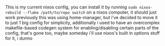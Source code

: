 This is my current nixos config, you can install it by running `sudo nixos-rebuild --flake /path/to/repo switch` on a nixos computer, it should just work
previously this was using home-manager, but i've decided to move it to just 1 big config for simplicity, additionally i used to have an overcomplex makefile-based codegen system for enabling/disabling certain parts of the config, that's gone too, maybe someday i'll use nixos's built in options stuff for it, i dunno
